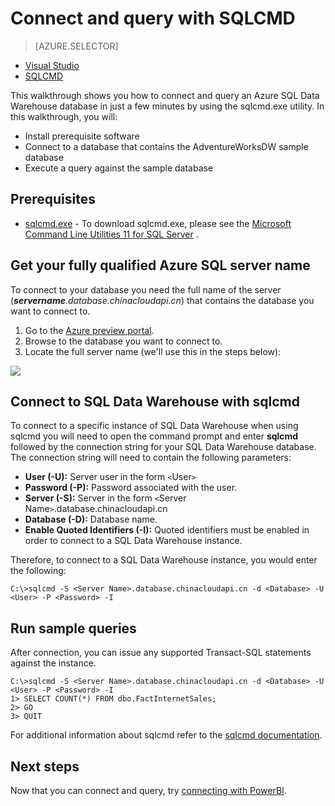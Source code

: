 <properties
   pageTitle="Get started: Connect to Azure SQL Data Warehouse | Windows Azure"
   description="Get started with connecting to SQL Data Warehouse and running some queries."
   services="sql-data-warehouse"
   documentationCenter="NA"
   authors="twounder"
   manager=""
   editor=""/>

<tags
	ms.service="sql-data-warehouse"
	ms.date="10/20/2015"
	wacn.date=""/>

# Connect and query with SQLCMD

> [AZURE.SELECTOR]
- [Visual Studio](/documentation/articles/sql-data-warehouse-get-started-connect)
- [SQLCMD](/documentation/articles/sql-data-warehouse-get-started-connect-sqlcmd)

This walkthrough shows you how to connect and query an Azure SQL Data Warehouse database in just a few minutes by using the sqlcmd.exe utility. In this walkthrough, you will:

+ Install prerequisite software
+ Connect to a database that contains the AdventureWorksDW sample database
+ Execute a query against the sample database  

## Prerequisites

+ [sqlcmd.exe](https://msdn.microsoft.com/zh-cn/library/azure/ms162773.aspx) - To download sqlcmd.exe, please see the [Microsoft Command Line Utilities 11 for SQL <!-- deleted by customization Server](http://go.microsoft.com/fwlink/?LinkId=321501) --><!-- keep by customization: begin --> Server](http://www.microsoft.com/download/details.aspx?id=36433) <!-- keep by customization: end -->.

## Get your fully qualified Azure SQL server name

To connect to your database you need the full name  of the server (***servername**.database.chinacloudapi.cn*) that contains the database you want to connect to.

1. Go to the [Azure preview portal](https://manage.windowsazure.cn).
2. Browse to the database you want to connect to.
3. Locate the full server name (we'll use this in the steps below):

![][1]


## Connect to SQL Data Warehouse with sqlcmd

To connect to a specific instance of SQL Data Warehouse when using sqlcmd you will need to open the command prompt and enter **sqlcmd** followed by the connection string for your SQL Data Warehouse database. The connection string will need to contain the following parameters:

+ **User (-U):** Server user in the form `<`User`>`
+ **Password (-P):** Password associated with the user.
+ **Server (-S):** Server in the form `<`Server Name`>`.database.chinacloudapi.cn
+ **Database (-D):** Database name.
+ **Enable Quoted Identifiers (-I):** Quoted identifiers must be enabled in order to connect to a SQL Data Warehouse instance.

Therefore, to connect to a SQL Data Warehouse instance, you would enter the following:

```
C:\>sqlcmd -S <Server Name>.database.chinacloudapi.cn -d <Database> -U <User> -P <Password> -I
```

## Run sample queries

After connection, you can issue any supported Transact-SQL statements against the instance. 

```
C:\>sqlcmd -S <Server Name>.database.chinacloudapi.cn -d <Database> -U <User> -P <Password> -I
1> SELECT COUNT(*) FROM dbo.FactInternetSales;
2> GO
3> QUIT
```

For additional information about sqlcmd refer to the [sqlcmd documentation](https://msdn.microsoft.com/zh-cn/library/azure/ms162773.aspx).


## Next steps

Now that you can connect and query, try [connecting with PowerBI][].

[connecting with PowerBI]: ./sql-data-warehouse-integrate-power-bi.md
 

<!--Image references-->
[1]: ./media/sql-data-warehouse-get-started-connect/get-server-name.png
